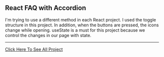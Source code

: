## React FAQ with Accordion

I'm trying to use a different method in each React project. I used the toggle structure in this project. In addition, when the buttons are pressed, the icons change while opening. useState is a must for this project because we control the changes in our page with state.
***
[Click Here To See All Project](https://react-accordionfaq.netlify.app/)
![]()